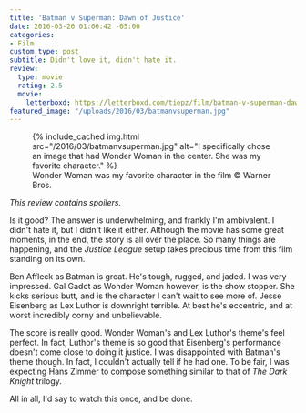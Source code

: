 ```yaml
---
title: 'Batman v Superman: Dawn of Justice'
date: 2016-03-26 01:06:42 -05:00
categories:
- Film
custom_type: post
subtitle: Didn't love it, didn't hate it.
review:
  type: movie
  rating: 2.5
  movie:
    letterboxd: https://letterboxd.com/tiepz/film/batman-v-superman-dawn-of-justice/
featured_image: "/uploads/2016/03/batmanvsuperman.jpg"
---
```


<figure class="extendout">
  {% include_cached img.html src="/2016/03/batmanvsuperman.jpg" alt="I specifically chose an image that had Wonder Woman in the center. She was my favorite character." %}
  <figcaption>Wonder Woman was my favorite character in the film <span class="image__copyright">© Warner Bros.</span></figcaption>
</figure>

_This review contains spoilers._

Is it good? The answer is underwhelming, and frankly I'm ambivalent. I didn't hate it, but I didn't like it either. Although the movie has some great moments, in the end, the story is all over the place. So many things are happening, and the _Justice League_ setup takes precious time from this film standing on its own.

Ben Affleck as Batman is great. He's tough, rugged, and jaded. I was very impressed. Gal Gadot as Wonder Woman however, is the show stopper. She kicks serious butt, and is the character I can't wait to see more of. Jesse Eisenberg as Lex Luthor is downright terrible. At best he's eccentric, and at worst incredibly corny and unbelievable.

The score is really good. Wonder Woman's and Lex Luthor's theme's feel perfect. In fact, Luthor's theme is so good that Eisenberg's performance doesn't come close to doing it justice. I was disappointed with Batman's theme though. In fact, I couldn't actually tell if he had one. To be fair, I was expecting Hans Zimmer to compose something similar to that of _The Dark Knight_ trilogy.

All in all, I'd say to watch this once, and be done.
